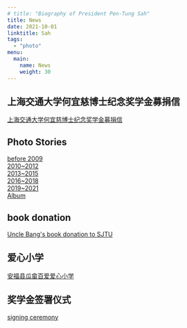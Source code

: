 ```yaml
---
# title: "Biography of President Pen-Tung Sah"
title: News
date: 2021-10-01
linktitle: Sah
tags:
  - "photo"
menu: 
  main:
    name: News
    weight: 30
---
```


## 上海交通大学何宜慈博士纪念奖学金募捐信

[上海交通大学何宜慈博士纪念奖学金募捐信](/mis/letter)

## Photo Stories

[before 2009](/photostories/2004) \
[2010~2012](/photostories/2010) \
[2013~2015](/photostories/2013) \
[2016~2018](/photostories/2016) \
[2019~2021](/photostories/2019) \
[Album](/img/photostory/Photo_album.pdf)

## book donation

[Uncle Bang's book donation to SJTU](/photostories/book)

## 爱心小学

[安福县瓜畲百爱爱心小学](/photostories/school)

## 奖学金签署仪式

[signing ceremony](/photostories/signing)